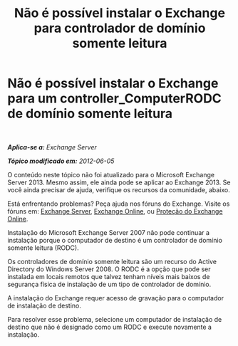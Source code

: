 ﻿---
title: 'Não é possível instalar o Exchange para controlador de domínio somente leitura'
TOCTitle: Não é possível instalar o Exchange para um controller_ComputerRODC de domínio somente leitura
ms:assetid: 4934d755-65be-47e2-86b0-6ea1ab148a96
ms:mtpsurl: https://technet.microsoft.com/pt-br/library/ms.exch.setupreadiness.computerrodc(v=EXCHG.150)
ms:contentKeyID: 50485524
ms.date: 05/22/2018
mtps_version: v=EXCHG.150
ms.translationtype: MT
---

# Não é possível instalar o Exchange para um controller\_ComputerRODC de domínio somente leitura

 

_**Aplica-se a:** Exchange Server_

_**Tópico modificado em:** 2012-06-05_

O conteúdo neste tópico não foi atualizado para o Microsoft Exchange Server 2013. Mesmo assim, ele ainda pode se aplicar ao Exchange 2013. Se você ainda precisar de ajuda, verifique os recursos da comunidade, abaixo.

Está enfrentando problemas? Peça ajuda nos fóruns do Exchange. Visite os fóruns em: [Exchange Server](https://go.microsoft.com/fwlink/p/?linkid=60612), [Exchange Online](https://go.microsoft.com/fwlink/p/?linkid=267542), ou [Proteção do Exchange Online](https://go.microsoft.com/fwlink/p/?linkid=285351).

Instalação do Microsoft Exchange Server 2007 não pode continuar a instalação porque o computador de destino é um controlador de domínio somente leitura (RODC).

Os controladores de domínio somente leitura são um recurso do Active Directory do Windows Server 2008. O RODC é a opção que pode ser instalada em locais remotos que talvez tenham níveis mais baixos de segurança física de instalação de um tipo de controlador de domínio.

A instalação do Exchange requer acesso de gravação para o computador de instalação de destino.

Para resolver esse problema, selecione um computador de instalação de destino que não é designado como um RODC e execute novamente a instalação.


